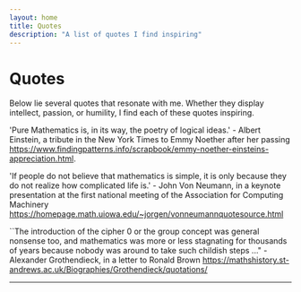 ```yaml
---
layout: home
title: Quotes
description: "A list of quotes I find inspiring"
---
```

# Quotes

Below lie several quotes that resonate with me. Whether they display intellect, passion, or humility, I find each of these quotes inspiring.


'Pure Mathematics is, in its way, the poetry of logical ideas.' - Albert Einstein, a tribute in the New York Times to Emmy Noether after her passing https://www.findingpatterns.info/scrapbook/emmy-noether-einsteins-appreciation.html.

'If people do not believe that mathematics is simple, it is only because they do not realize how complicated life is.' - John Von Neumann, in a keynote presentation at the first national meeting of the Association for Computing Machinery https://homepage.math.uiowa.edu/~jorgen/vonneumannquotesource.html

``The introduction of the cipher 0 or the group concept was general nonsense too, and mathematics was more or less stagnating for thousands of years because nobody was around to take such childish steps ..." - Alexander Grothendieck, in a letter to Ronald Brown https://mathshistory.st-andrews.ac.uk/Biographies/Grothendieck/quotations/


---

[Galois Theory]: notes/main.pdf
[Abstract Algebra]: notes/Abstract_Algebra_cheat_sheet_2023.pdf
[pure math ideas]: notes/pure_math_topics.pdf

